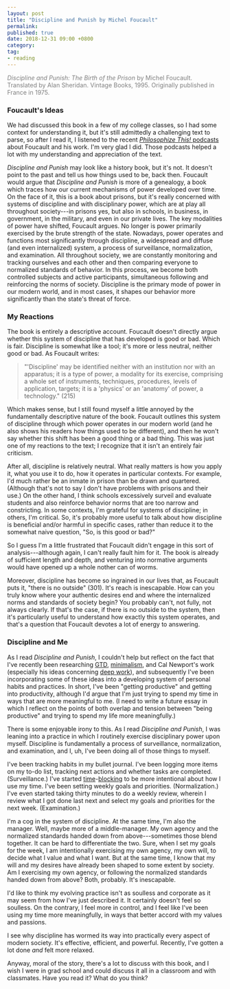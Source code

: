 ```yaml
---
layout: post
title: "Discipline and Punish by Michel Foucault"
permalink:
published: true
date: 2018-12-31 09:00 +0800
category:
tag:
- reading
---
```


<p style="color: gray;"><em>Discipline and Punish: The Birth of the Prison</em> by Michel Foucault. Translated by Alan Sheridan. Vintage Books, 1995. Originally published in France in 1975.</p>

### Foucault's Ideas

We had discussed this book in a few of my college classes, so I had some context for understanding it, but it's still admittedly a challenging text to parse, so after I read it, I listened to the recent [*Philosophize This!* podcasts](http://philosophizethis.org/michel-foucault-pt-1/) about Foucault and his work. I'm very glad I did. Those podcasts helped a lot with my understanding and appreciation of the text.

*Discipline and Punish* may look like a history book, but it's not. It doesn't point to the past and tell us how things used to be, back then. Foucault would argue that *Discipline and Punish* is more of a genealogy, a book which traces how our current mechanisms of power developed over time. On the face of it, this is a book about prisons, but it's really concerned with systems of discipline and with disciplinary power, which are at play all throughout society---in prisons yes, but also in schools, in business, in government, in the military, and even in our private lives. The key modalities of power have shifted, Foucault argues. No longer is power primarily exercised by the brute strength of the state. Nowadays, power operates and functions most significantly through discipline, a widespread and diffuse (and even internalized) system, a process of surveillance, normalization, and examination. All throughout society, we are constantly monitoring and tracking ourselves and each other and then comparing everyone to normalized standards of behavior. In this process, we become both controlled subjects and active participants, simultaneous following and reinforcing the norms of society. Discipline is the primary mode of power in our modern world, and in most cases, it shapes our behavior more significantly than the state's threat of force.

### My Reactions

The book is entirely a descriptive account. Foucault doesn't directly argue whether this system of discipline that has developed is good or bad. Which is fair. Discipline is somewhat like a tool; it's more or less neutral, neither good or bad. As Foucault writes:

> "'Discipline' may be identified neither with an institution nor with an apparatus; it is a type of power, a modality for its exercise, comprising a whole set of instruments, techniques, procedures, levels of application, targets; it is a 'physics' or an 'anatomy' of power, a technology." (215)

Which makes sense, but I still found myself a little annoyed by the fundamentally descriptive nature of the book. Foucault outlines this system of discipline through which power operates in our modern world (and he also shows his readers how things used to be different), and then he won't say whether this shift has been a good thing or a bad thing. This was just one of my reactions to the text; I recognize that it isn't an entirely fair criticism.

After all, discipline is relatively neutral. What really matters is how you apply it, what you use it to do, how it operates in particular contexts. For example, I'd much rather be an inmate in prison than be drawn and quartered. (Although that's not to say I don't have problems with prisons and their use.) On the other hand, I think schools excessively surveil and evaluate students and also reinforce behavior norms that are too narrow and constricting. In some contexts, I'm grateful for systems of discipline; in others, I'm critical. So, it's probably more useful to talk about how discipline is beneficial and/or harmful in specific cases, rather than reduce it to the somewhat naive question, "So, is this good or bad?"

So I guess I'm a little frustrated that Foucault didn't engage in this sort of analysis---although again, I can't really fault him for it. The book is already of sufficient length and depth, and venturing into normative arguments would have opened up a whole nother can of worms.

Moreover, discipline has become so ingrained in our lives that, as Foucault puts it, "there is no outside" (301). It's reach is inescapable. How can you truly know where your authentic desires end and where the internalized norms and standards of society begin? You probably can't, not fully, not always clearly. If that's the case, if there is no outside to the system, then it's particularly useful to understand how exactly this system operates, and that's a question that Foucault devotes a lot of energy to answering.

### Discipline and Me

As I read *Discipline and Punish*, I couldn't help but reflect on the fact that I've recently been researching [GTD](https://en.wikipedia.org/wiki/Getting_Things_Done), [minimalism](http://calnewport.com/blog/2016/12/18/on-digital-minimalism/), and Cal Newport's work (especially his ideas concerning [deep work](http://calnewport.com/about/#ideas)), and subsequently I've been incorporating some of these ideas into a developing system of personal habits and practices. In short, I've been "getting productive" and getting into productivity, although I'd argue that I'm just trying to spend my time in ways that are more meaningful to me. (I need to write a future essay in which I reflect on the points of both overlap and tension between "being productive" and trying to spend my life more meaningfully.)

There is some enjoyable irony to this. As I read *Discipline and Punish*, I was leaning into a practice in which I routinely exercise disciplinary power upon myself. Discipline is fundamentally a process of surveillance, normalization, and examination, and I, uh, I've been doing all of those things to myself.

I've been tracking habits in my bullet journal. I've been logging more items on my to-do list, tracking next actions and whether tasks are completed. (Surveillance.) I've started [time](http://calnewport.com/blog/2007/12/03/monday-master-class-dont-plan-your-day-with-a-to-do-list/)-[blocking](http://calnewport.com/blog/2013/12/21/deep-habits-the-importance-of-planning-every-minute-of-your-work-day/) to be more intentional about how I use my time. I've been setting weekly goals and priorities. (Normalization.) I've even started taking thirty minutes to do a weekly review, wherein I review what I got done last next and select my goals and priorities for the next week. (Examination.)

I'm a cog in the system of discipline. At the same time, I'm also the manager. Well, maybe more of a middle-manager. My own agency and the normalized standards handed down from above---sometimes those blend together. It can be hard to differentiate the two. Sure, when I set my goals for the week, I am intentionally exercising my own agency, my own will, to decide what I value and what I want. But at the same time, I know that my will and my desires have already been shaped to some extent by society. Am I exercising my own agency, or following the normalized standards handed down from above? Both, probably. It's inescapable.

I'd like to think my evolving practice isn't as soulless and corporate as it may seem from how I've just described it. It certainly doesn't feel so soulless. On the contrary, I feel more in control, and I feel like I've been using my time more meaningfully, in ways that better accord with my values and passions.

I see why discipline has wormed its way into practically every aspect of modern society. It's effective, efficient, and powerful. Recently, I've gotten a lot done *and* felt more relaxed.

Anyway, moral of the story, there's a lot to discuss with this book, and I wish I were in grad school and could discuss it all in a classroom and with classmates. Have you read it? What do you think?
